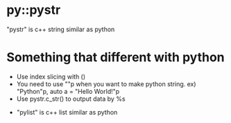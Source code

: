 # py::pystr

"pystr" is c++ string similar as python

# Something that different with python
- Use index slicing with ()
- You need to use ""p when you want to make python string. ex) "Python"p, auto a = "Hello World!"p
- Use pystr.c_str() to output data by %s

+ "pylist" is c++ list similar as python
